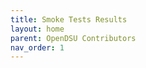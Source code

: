 ```yaml
---
title: Smoke Tests Results
layout: home
parent: OpenDSU Contributors
nav_order: 1
---
```


<div id="smoke-test-report-content">
</div>

<script>
  document.addEventListener('DOMContentLoaded', function() {
    let url = 'https://raw.githubusercontent.com/OpenDSU/opendsu-sdk/test_reports/testReport.html';
    fetch(url)
      .then(function(response) {
        if (response.ok) {
          return response.text();
        } else {
          throw new Error('Could not fetch the report');
        }
      })
      .then(function(html) {
        let iframe = document.createElement('iframe');
        iframe.frameBorder=0;
        iframe.style = "width: 65vw; height: 100%; position: fixed;"
        iframe.id="display";
        document.getElementById('smoke-test-report-content').appendChild(iframe);
        let iframeDoc = iframe.contentWindow.document;
        iframeDoc.open('text/html', 'replace');
        iframeDoc.write(html);
        iframeDoc.close();        
      })
      .catch(function(error) {
        console.error('Error fetching the report:', error);
        document.getElementById('smoke-test-report-content').innerHTML = `<p>Error loading report. Please check it at the following url: ${url}</p>`;
      });
  });
</script>
